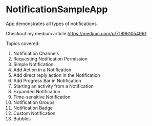 # NotificationSampleApp
App demonstrates all types of notifications.

Checkout my medium article https://medium.com/p/718961054961

Topics covered:
1.  Notification Channels
2.  Requesting Notification Permission
3.  Simple Notification
4.  Add Action in a Notification
5.  Add direct reply action in the Notification
6.  Add Progress Bar in Notification
7.  Starting an activity from a Notification
8.  Expanded Notification
9.  Time-sensitive Notification
10. Notification Groups
11. Notification Badge
12. Custom Notification
13. Bubbles
